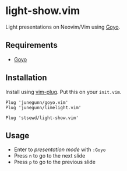 # light-show.vim

Light presentations on Neovim/Vim using [Goyo](https://github.com/junegunn/goyo.vim).

## Requirements

- [Goyo](https://github.com/junegunn/goyo.vim)

## Installation

Install using [vim-plug](https://github.com/junegunn/vim-plug).
Put this on your `init.vim`.

```vim
Plug 'junegunn/goyo.vim'
Plug 'junegunn/limelight.vim'

Plug 'stsewd/light-show.vim'
```

## Usage

- Enter to _presentation mode_ with `:Goyo`
- Press `n` to go to the next slide
- Press `p` to go to the previous slide
